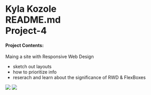 <h1>Kyla Kozole <br />
README.md <br />
Project-4</h1>

<h4> Project Contents: </h4>
<p>Maing a site with Responsive Web Design
  <ul>
    <li>sketch out layouts</li>
    <li>how to prioritize info</li>
    <li>reserach and learn about the significance of RWD & FlexBoxes</li>
  </ul>
  <img src="./images/pic1.png">
  <img src="./images/pic2.png">
</p>
